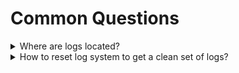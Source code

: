 # Common Questions

<details>

<summary>Where are logs located?</summary>



</details>

<details>

<summary>How to reset log system to get a clean set of logs?</summary>



</details>

